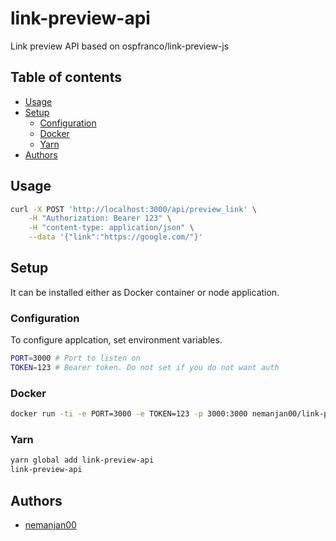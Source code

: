 # link-preview-api

Link preview API based on ospfranco/link-preview-js 

## Table of contents

<!-- vim-markdown-toc GFM -->

* [Usage](#usage)
* [Setup](#setup)
	* [Configuration](#configuration)
	* [Docker](#docker)
	* [Yarn](#yarn)
* [Authors](#authors)

<!-- vim-markdown-toc -->

## Usage

```bash
curl -X POST 'http://localhost:3000/api/preview_link' \
	-H "Authorization: Bearer 123" \
	-H "content-type: application/json" \
	--data '{"link":"https://google.com/"}'
```

## Setup

It can be installed either as Docker container or node application.

### Configuration

To configure applcation, set environment variables.

```bash
PORT=3000 # Port to listen on
TOKEN=123 # Bearer token. Do not set if you do not want auth
```

### Docker

```bash
docker run -ti -e PORT=3000 -e TOKEN=123 -p 3000:3000 nemanjan00/link-preview-api herokuish procfile run web
```

### Yarn

```bash
yarn global add link-preview-api
link-preview-api
```

## Authors

* [nemanjan00](https://github.com/nemanjan00)
